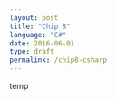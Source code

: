 ```yaml
---
layout: post
title: "Chip 8"
language: "C#"
date: 2016-06-01
type: draft
permalink: /chip8-csharp
---
```


temp
